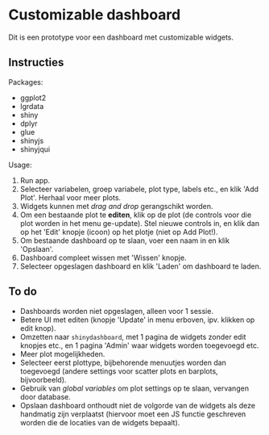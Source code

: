 # Customizable dashboard

Dit is een prototype voor een dashboard met customizable widgets.

## Instructies

Packages:

- ggplot2
- lgrdata
- shiny
- dplyr
- glue
- shinyjs
- shinyjqui

Usage:

1. Run app.
1. Selecteer variabelen, groep variabele, plot type, labels etc., en klik 'Add Plot'. Herhaal voor meer plots.
1. Widgets kunnen met *drag and drop* gerangschikt worden.
1. Om een bestaande plot te **editen**, klik op de plot (de controls voor die plot worden in het menu ge-update). Stel nieuwe controls in, en klik dan op het 'Edit' knopje (icoon) op het plotje (niet op Add Plot!). 
1. Om bestaande dashboard op te slaan, voer een naam in en klik 'Opslaan'.
1. Dashboard compleet wissen met 'Wissen' knopje.
1. Selecteer opgeslagen dashboard en klik 'Laden' om dashboard te laden.

## To do

- Dashboards worden niet opgeslagen, alleen voor 1 sessie.
- Betere UI met editen (knopje 'Update' in menu erboven, ipv. klikken op edit knop).
- Omzetten naar `shinydashboard`, met 1 pagina de widgets zonder edit knopjes etc., en 1 pagina 'Admin' waar widgets worden toegevoegd etc.
- Meer plot mogelijkheden.
- Selecteer eerst plottype, bijbehorende menuutjes worden dan toegevoegd (andere settings voor scatter plots en barplots, bijvoorbeeld).
- Gebruik van *global variables* om plot settings op te slaan, vervangen door database.
- Opslaan dashboard onthoudt niet de volgorde van de widgets als deze handmatig zijn verplaatst (hiervoor moet een JS functie geschreven worden die de locaties van de widgets bepaalt).





